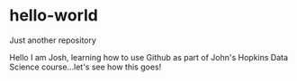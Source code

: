 # hello-world
Just another repository

Hello
I am Josh, learning how to use Github as part of John's Hopkins Data Science course...let's see how this goes!
